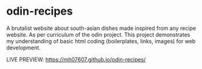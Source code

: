 # odin-recipes
A brutalist website about south-asian dishes made inspired from any recipe website. As per curriculum of the odin project.
This project demonstrates my understanding of basic html coding (boilerplates, links, images) for web development. 


LIVE PREVIEW: https://mh07607.github.io/odin-recipes/
